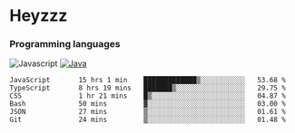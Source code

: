 # Heyzzz  

### Programming languages  

![Javascript](https://img.shields.io/badge/-Javascript-262626?style=for-the-badge&logo=javascript)
[![Java](https://img.shields.io/badge/-Java-262626?style=for-the-badge&logo=openjdk)](https://java.com)

<!--START_SECTION:waka-->

```text
JavaScript       15 hrs 1 min    █████████████▒░░░░░░░░░░░   53.68 %
TypeScript       8 hrs 19 mins   ███████▒░░░░░░░░░░░░░░░░░   29.75 %
CSS              1 hr 21 mins    █▒░░░░░░░░░░░░░░░░░░░░░░░   04.87 %
Bash             50 mins         ▓░░░░░░░░░░░░░░░░░░░░░░░░   03.00 %
JSON             27 mins         ▒░░░░░░░░░░░░░░░░░░░░░░░░   01.61 %
Git              24 mins         ▒░░░░░░░░░░░░░░░░░░░░░░░░   01.48 %
```

<!--END_SECTION:waka-->
